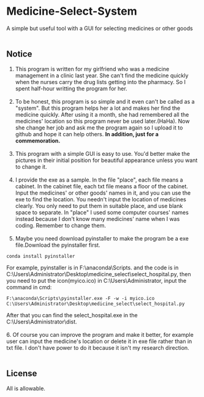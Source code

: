 # Medicine-Select-System
A simple but useful tool with a GUI for selecting medicines or other goods<br><br>

## Notice
1. This program is written for my girlfriend who was a medicine management in a clinic last year. She can't find the medicine quickly when the nurses carry the drug lists getting into the pharmacy. So I spent half-hour writting the program for her. <br><br>
2. To be honest, this program is so simple and it even can't be called as a "system". But this program helps her a lot and makes her find the medicine quickly. After using it a month, she had remembered all the medicines' location so this program never be used later.(HaHa). Now she change her job and ask me the program again so I upload it to github and hope it can help others. **In addition, just for a commemoration.** <br><br>
3. This program with a simple GUI is easy to use. You'd better make the pictures in their initial position for beautiful appearance unless you want to change it.<br><br>
4. I provide the exe as a sample. In the file "place", each file means a cabinet. In the cabinet file, each txt file means a floor of the cabinet. Input the medicines' or other goods' names in it, and you can use the exe to find the location. You needn't input the location of medicines clearly. You only need to put them in suitable place, and use blank space to separate. In "place" I used some computer courses' names instead because I don't know many medicines' name when I was coding. Remember to change them.<br><br>
5. Maybe you need download pyinstaller to make the program be a exe file.Download the pyinstaller first.<br>
```
conda install pyinstaller
```
For example, pyinstaller is in F:\anaconda\Scripts\. and the code is in C:\Users\Administrator\Desktop\medicine_select\select_hospital.py, then you need to put the icon(myico.ico) in C:\Users\Administrator\, input the command in cmd:<br>
```
F:\anaconda\Scripts\pyinstaller.exe -F -w -i myico.ico C:\Users\Administrator\Desktop\medicine_select\select_hospital.py
```
After that you can find the select_hospital.exe in the C:\Users\Administrator\dist.<br><br> 
6. Of course you can improve the program and make it better, for example user can input the medicine's location or delete it in  exe file rather than in txt file. I don't have power to do it because it isn't my research direction.<br><br>

## License
All is allowable.
